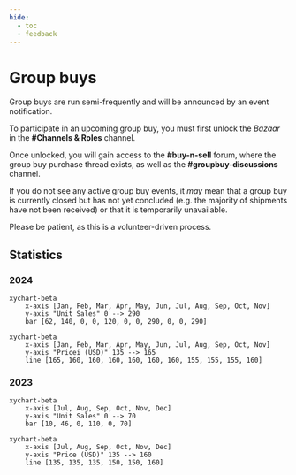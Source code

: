 ```yaml
---
hide:
  - toc
  - feedback
---
```


# Group buys

Group buys are run semi-frequently and will be announced by an event notification.

To participate in an upcoming group buy, you must first unlock the *Bazaar* in the __#Channels & Roles__ channel.

Once unlocked, you will gain access to the __#buy-n-sell__ forum, where the group buy purchase thread exists,
as well as the __#groupbuy-discussions__ channel.

If you do not see any active group buy events, it *may* mean that a group buy is currently closed but has not yet concluded
(e.g. the majority of shipments have not been received) or that it is temporarily unavailable.

Please be patient, as this is a volunteer-driven process.

## Statistics

### 2024

``` mermaid
xychart-beta
    x-axis [Jan, Feb, Mar, Apr, May, Jun, Jul, Aug, Sep, Oct, Nov]
    y-axis "Unit Sales" 0 --> 290
    bar [62, 140, 0, 0, 120, 0, 0, 290, 0, 0, 290]
```

``` mermaid
xychart-beta
    x-axis [Jan, Feb, Mar, Apr, May, Jun, Jul, Aug, Sep, Oct, Nov]
    y-axis "Pricei (USD)" 135 --> 165
    line [165, 160, 160, 160, 160, 160, 160, 155, 155, 155, 160]
```

### 2023

``` mermaid
xychart-beta
    x-axis [Jul, Aug, Sep, Oct, Nov, Dec]
    y-axis "Unit Sales" 0 --> 70
    bar [10, 46, 0, 110, 0, 70]
```

``` mermaid
xychart-beta
    x-axis [Jul, Aug, Sep, Oct, Nov, Dec]
    y-axis "Price (USD)" 135 --> 160
    line [135, 135, 135, 150, 150, 160]
```
